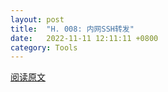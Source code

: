 ```yaml
---
layout: post
title:  "H. 008: 内网SSH转发"
date:   2022-11-11 12:11:11 +0800
category: Tools
---
```

[阅读原文](http://cdn.constantine3.cn/H.%20008.pdf)
